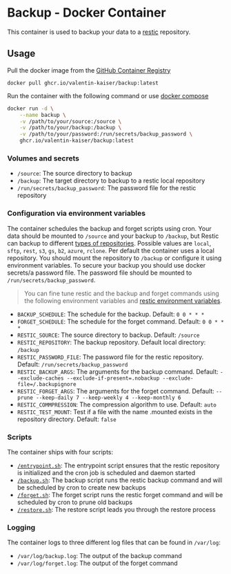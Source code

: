 # Backup - Docker Container

This container is used to backup your data to a [restic](https://restic.net/) repository.

## Usage

Pull the docker image from the [GitHub Container Registry](ghcr.io)

`docker pull ghcr.io/valentin-kaiser/backup:latest`

Run the container with the following command or use [docker compose](./compose.yml)


```bash
docker run -d \
    --name backup \
    -v /path/to/your/source:/source \
    -v /path/to/your/backup:/backup \
    -v /path/to/your/password:/run/secrets/backup_password \
    ghcr.io/valentin-kaiser/backup:latest
```

### Volumes and secrets
 
- `/source`: The source directory to backup
- `/backup`: The target directory to backup to a restic local repository
- `/run/secrets/backup_password`: The password file for the restic repository

### Configuration via environment variables

The container schedules the backup and forget scripts using cron.
Your data should be mounted to `/source` and your backup to `/backup`, but Restic can backup to different [types of repositories](https://restic.readthedocs.io/en/latest/030_preparing_a_new_repo.html).
Possible values are `local`, `sftp`, `rest`, `s3`, `gs`, `b2`, `azure`, `rclone`. 
Per default the container uses a local repository. You should mount the repository to `/backup` or configure it using environment variables.
To secure your backup you should use docker secrets/a password file. The password file should be mounted to `/run/secrets/backup_password`.

> You can fine tune restic and the backup and forget commands using the following environment variables and [restic environment variables](https://restic.readthedocs.io/en/latest/040_backup.html#environment-variables).
 
- `BACKUP_SCHEDULE`: The schedule for the backup. Default: `0 0 * * *`
- `FORGET_SCHEDULE`: The schedule for the forget command. Default: `0 0 * * *`
- `RESTIC_SOURCE`: The source directory to backup. Default: `/source`
- `RESTIC_REPOSITORY`: The backup repository. Default local directory: `/backup`
- `RESTIC_PASSWORD_FILE`: The password file for the restic repository. Default: `/run/secrets/backup_password`
- `RESTIC_BACKUP_ARGS`: The arguments for the backup command. Default: `--exclude-caches --exclude-if-present=.nobackup --exclude-file=/.backupignore`
- `RESTIC_FORGET_ARGS`: The arguments for the forget command. Default: `--prune --keep-daily 7 --keep-weekly 4 --keep-monthly 6`
- `RESTIC_COMMPRESSION`: The compression algorithm to use. Default: `auto`
- `RESTIC_TEST_MOUNT`: Test if a file with the name .mounted exists in the repository directory. Default: `false`

### Scripts

The container ships with four scripts:

- [`/entrypoint.sh`](./scripts/entrypoint.sh): The entrypoint script ensures that the restic repository is initialized and the cron job is scheduled and daemon started
- [`/backup.sh`](./scripts/backup.sh): The backup script runs the restic backup command and will be scheduled by cron to create new backups
- [`/forget.sh`](./scripts/forget.sh): The forget script runs the restic forget command and will be scheduled by cron to prune old backups
- [`/restore.sh`](./scripts/restore.sh): The restore script leads you through the restore process

### Logging

The container logs to three different log files that can be found in `/var/log`:

- `/var/log/backup.log`: The output of the backup command
- `/var/log/forget.log`: The output of the forget command